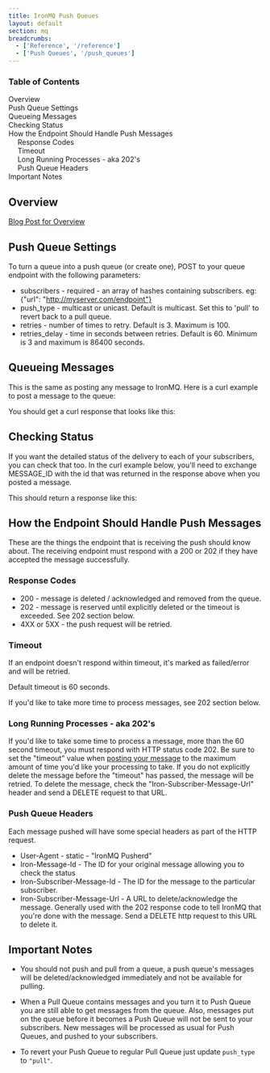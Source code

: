 ```yaml
---
title: IronMQ Push Queues
layout: default
section: mq
breadcrumbs:
  - ['Reference', '/reference']
  - ['Push Queues', '/push_queues']
---
```


<section id="toc">
  <h3>Table of Contents</h3>
  <ul>
    <li><a href="#overview">Overview</a></li>
    <li><a href="#push_queue_settings">Push Queue Settings</a></li>
    <li><a href="#queueing_messages">Queueing Messages</a></li>
    <li><a href="#checking_status">Checking Status</a></li>
    <li>
      <a href="#how_the_endpoint_should_handle_push_messages">How the Endpoint Should Handle Push Messages</a>
      <ul>
        <li><a href="#response_codes">Response Codes</a></li>
        <li><a href="#timeout">Timeout</a></li>
        <li><a href="#long_running_processes__aka_202s">Long Running Processes - aka 202's</a></li>
        <li><a href="#push_queue_headers">Push Queue Headers</a></li>
      </ul>
    </li>
    <li><a href="#important_notes">Important Notes</a></li>
  </ul>  
</section>

## Overview

[Blog Post for Overview](http://blog.iron.io/2013/01/ironmq-push-queues-reliable-message.html)

## Push Queue Settings

To turn a queue into a push queue (or create one), POST to your queue endpoint with the following parameters:

- subscribers - required - an array of hashes containing subscribers. eg: {"url": "http://myserver.com/endpoint"}
- push_type - multicast or unicast. Default is multicast. Set this to 'pull' to revert back to a pull queue.
- retries - number of times to retry. Default is 3. Maximum is 100.
- retries_delay - time in seconds between retries. Default is 60. Minimum is 3 and maximum is 86400 seconds.

<div>
<script src="https://gist.github.com/4479844.js"> </script>
</div>

## Queueing Messages

This is the same as posting any message to IronMQ. Here is a curl example to post a message to the queue:

<div>
<script src="https://gist.github.com/4479849.js"> </script>
</div>

You should get a curl response that looks like this:

<div>
<script src="https://gist.github.com/4489435.js"> </script>
</div>

## Checking Status

If you want the detailed status of the delivery to each of your subscribers, you can check that too. In the curl example below, you'll need to exchange MESSAGE_ID with the id that was returned in the response above when you posted a message.

<div>
<script src="https://gist.github.com/4489392.js"> </script>
</div>

This should return a response like this:

<div>
<script src="https://gist.github.com/4489402.js"> </script>
</div>

## How the Endpoint Should Handle Push Messages

These are the things the endpoint that is receiving the push should know about. The receiving endpoint must respond
with a 200 or 202 if they have accepted the message successfully.

### Response Codes

- 200 - message is deleted / acknowledged and removed from the queue.
- 202 - message is reserved until explicitly deleted or the timeout is exceeded. See 202 section below.
- 4XX or 5XX - the push request will be retried.

### Timeout

If an endpoint doesn't respond within timeout, it's marked as failed/error and will be retried.

Default timeout is 60 seconds.

If you'd like to take more time to process messages, see 202 section below.

### Long Running Processes - aka 202's

If you'd like to take some time to process a message, more than the 60 second timeout, you must respond with HTTP status code 202.
Be sure to set the "timeout" value when [posting your message](/mq/reference/api) to the maximum amount of time you'd like your processing to take.
If you do not explicitly delete the message before the "timeout" has passed, the message will be retried.
To delete the message, check the "Iron-Subscriber-Message-Url" header and send a DELETE request to that URL.

### Push Queue Headers

Each message pushed will have some special headers as part of the HTTP request.

- User-Agent - static - "IronMQ Pusherd"
- Iron-Message-Id - The ID for your original message allowing you to check the status
- Iron-Subscriber-Message-Id - The ID for the message to the particular subscriber.
- Iron-Subscriber-Message-Url - A URL to delete/acknowledge the message. Generally used with the 202 response code to tell
IronMQ that you're done with the message. Send a DELETE http request to this URL to delete it.

## Important Notes

- You should not push and pull from a queue, a push queue's messages will be deleted/acknowledged immediately and not be
available for pulling.

- When a Pull Queue contains messages and you turn it to Push Queue you are still able to get messages from the queue.
Also, messages put on the queue before it becomes a Push Queue will not be sent to your subscribers.
New messages will be processed as usual for Push Queues, and pushed to your subscribers.

- To revert your Push Queue to regular Pull Queue just update `push_type` to `"pull"`.
